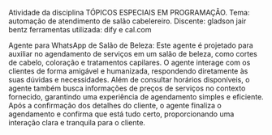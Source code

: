 Atividade da disciplina TÓPICOS ESPECIAIS EM PROGRAMAÇÃO.
Tema: automação de atendimento de salão cabelereiro.
Discente: gladson jair bentz
ferramentas utilizada: dify e cal.com

Agente para WhatsApp de Salão de Beleza: Este agente é projetado para auxiliar no agendamento de serviços em um salão de beleza, 
como cortes de cabelo, coloração e tratamentos capilares. O agente interage com os clientes de forma amigável e humanizada, 
respondendo diretamente às suas dúvidas e necessidades. Além de consultar horários disponíveis, o agente também busca informações
de preços de serviços no contexto fornecido, garantindo uma experiência de agendamento simples e eficiente. Após a confirmação dos 
detalhes do cliente, o agente finaliza o agendamento e confirma que está tudo certo, proporcionando uma interação clara e tranquila 
para o cliente.
